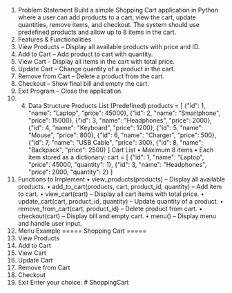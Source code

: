 1. Problem Statement 
Build a simple Shopping Cart application in Python where a user can add products to a cart, view the 
cart, update quantities, remove items, and checkout. 
The system should use predefined products and allow up to 8 items in the cart. 
2. Features & Functionalities 
1. View Products – Display all available products with price and ID. 
2. Add to Cart – Add product to cart with quantity. 
3. View Cart – Display all items in the cart with total price. 
4. Update Cart – Change quantity of a product in the cart. 
5. Remove from Cart – Delete a product from the cart. 
6. Checkout – Show final bill and empty the cart. 
7. Exit Program – Close the application.
8. 4. Data Structure 
Products List (Predefined) 
products = [ 
{"id": 1, "name": "Laptop", "price": 45000}, 
{"id": 2, "name": "Smartphone", "price": 15000}, 
{"id": 3, "name": "Headphones", "price": 2000}, 
{"id": 4, "name": "Keyboard", "price": 1200}, 
{"id": 5, "name": "Mouse", "price": 800}, 
{"id": 6, "name": "Charger", "price": 500}, 
{"id": 7, "name": "USB Cable", "price": 300}, 
{"id": 8, "name": "Backpack", "price": 2500} 
] 
Cart List 
• Maximum 8 items 
• Each item stored as a dictionary: 
cart = [ 
{"id": 1, "name": "Laptop", "price": 45000, "quantity": 1}, 
{"id": 3, "name": "Headphones", "price": 2000, "quantity": 2} 
] 
5. Functions to Implement 
• view_products(products) – Display all available products. 
• add_to_cart(products, cart, product_id, quantity) – Add item to cart. 
• view_cart(cart) – Display all cart items with total price. 
• update_cart(cart, product_id, quantity) – Update quantity of a product. 
• remove_from_cart(cart, product_id) – Delete product from cart. 
• checkout(cart) – Display bill and empty cart. 
• menu() – Display menu and handle user input. 
6. Menu Example 
===== Shopping Cart ===== 
1. View Products 
2. Add to Cart 
3. View Cart 
4. Update Cart 
5. Remove from Cart 
6. Checkout 
7. Exit 
Enter your choice:  # ShoppingCart
